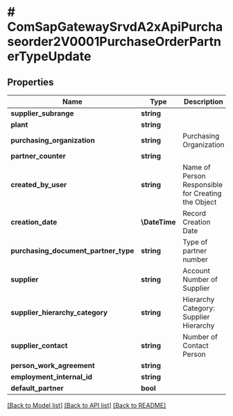 # # ComSapGatewaySrvdA2xApiPurchaseorder2V0001PurchaseOrderPartnerTypeUpdate

## Properties

Name | Type | Description | Notes
------------ | ------------- | ------------- | -------------
**supplier_subrange** | **string** |  | [optional]
**plant** | **string** |  | [optional]
**purchasing_organization** | **string** | Purchasing Organization | [optional]
**partner_counter** | **string** |  | [optional]
**created_by_user** | **string** | Name of Person Responsible for Creating the Object | [optional]
**creation_date** | **\DateTime** | Record Creation Date | [optional]
**purchasing_document_partner_type** | **string** | Type of partner number | [optional]
**supplier** | **string** | Account Number of Supplier | [optional]
**supplier_hierarchy_category** | **string** | Hierarchy Category: Supplier Hierarchy | [optional]
**supplier_contact** | **string** | Number of Contact Person | [optional]
**person_work_agreement** | **string** |  | [optional]
**employment_internal_id** | **string** |  | [optional]
**default_partner** | **bool** |  | [optional]

[[Back to Model list]](../../README.md#models) [[Back to API list]](../../README.md#endpoints) [[Back to README]](../../README.md)
